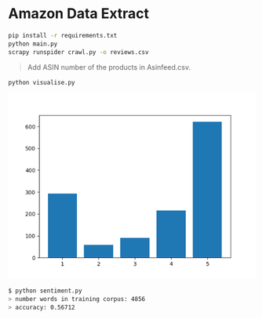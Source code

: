 # Amazon Data Extract 

```bash
pip install -r requirements.txt
python main.py
scrapy runspider crawl.py -o reviews.csv
```
> Add ASIN number of the products in Asinfeed.csv.
```bash
python visualise.py 
```
![amazon_reviews](reviews.png)

```bash
$ python sentiment.py
> number words in training corpus: 4856
> accuracy: 0.56712
```